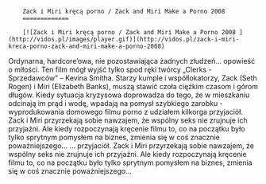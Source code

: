 
        Zack i Miri kręcą porno / Zack and Miri Make a Porno 2008 
        =============
        
        [![Zack i Miri kręcą porno / Zack and Miri Make a Porno 2008 ](http://vidos.pl/images/player.gif)](http://vidos.pl/zack-i-miri-kreca-porno-zack-and-miri-make-a-porno-2008)
        
        
 Ordynarna, hardcore’owa, nie pozostawiająca żadnych złudzeń… opowieść o miłości. Ten film mógł wyjść tylko spod ręki twórcy „Clerks - Sprzedawców” – Kevina Smitha. Starzy kumple i współlokatorzy, Zack (Seth Rogen) i Miri (Elizabeth Banks), muszą stawić czoła ciężkim czasom i górom długów. Kiedy sytuacja kryzysowa doprowadza do tego, że w mieszkaniu odcinają im prąd i wodę, wpadają na pomysł szybkiego zarobku - wyprodukowania domowego filmu porno z udziałem kilkorga przyjaciół. Zack i Miri przyrzekają sobie nawzajem, że wspólny seks nie zrujnuje ich przyjaźni. Ale kiedy rozpoczynają kręcenie filmu to, co na początku było tylko sprytnym pomysłem na biznes, zmienia się w coś znacznie poważniejszego...   ... przyjaciół. Zack i Miri przyrzekają sobie nawzajem, że wspólny seks nie zrujnuje ich przyjaźni. Ale kiedy rozpoczynają kręcenie filmu to, co na początku było tylko sprytnym pomysłem na biznes, zmienia się w coś znacznie poważniejszego...
    